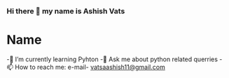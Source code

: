 ### Hi there 👋 my name is Ashish Vats
<style>
clolor
</style>
<h1>Name</h1>

-🌱 I’m currently learning Pyhton 
-💬 Ask me about python related querries
-📫 How to reach me: e-mail- vatsaashish11@gmail.com


